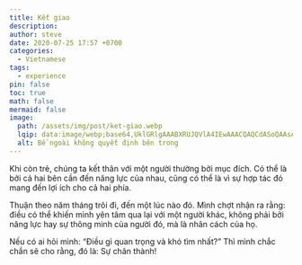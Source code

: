 ```yaml
---
title: Kết giao
description: 
author: steve
date: 2020-07-25 17:57 +0700
categories:
  - Vietnamese
tags:
  - experience
pin: false
toc: true
math: false
mermaid: false
image:
  path: /assets/img/post/ket-giao.webp
  lqip: data:image/webp;base64,UklGRlgAAABXRUJQVlA4IEwAAACQAQCdASoQAAsABUB8JZwAAe7Ek5QA/O/4N/Xrl3TwPr4gFSaAB+1M1iXgD3ZRUtrPBxLntLX49ErutnEkZVaMe5Eo5rhtP9eLwAAA
  alt: Bề ngoài không quyết định bên trong
---
```

Khi còn trẻ, chúng ta kết thân với một người thường bởi mục đích. Có thể là bởi cả hai bên cần đến năng lực của nhau, cũng có thể là vì sự hợp tác đó mang đến lợi ích cho cả hai phía.

Thuận theo năm tháng trôi đi, đến một lúc nào đó. Mình chợt nhận ra rằng: điều có thể khiến mình yên tâm qua lại với một người khác, không phải bởi năng lực hay sự thông minh của người đó, mà là nhân cách của họ.

Nếu có ai hỏi mình:
“Điều gì quan trọng và khó tìm nhất?”
Thì mình chắc chắn sẽ cho rằng, đó là: Sự chân thành!
